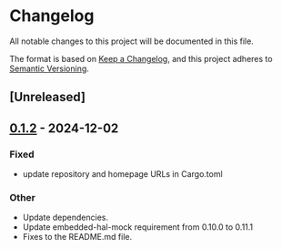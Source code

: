 # Changelog

All notable changes to this project will be documented in this file.

The format is based on [Keep a Changelog](https://keepachangelog.com/en/1.0.0/),
and this project adheres to [Semantic Versioning](https://semver.org/spec/v2.0.0.html).

## [Unreleased]

## [0.1.2](https://github.com/ghismary/embedded-aht20/compare/v0.1.1...v0.1.2) - 2024-12-02

### Fixed

- update repository and homepage URLs in Cargo.toml

### Other

- Update dependencies.
- Update embedded-hal-mock requirement from 0.10.0 to 0.11.1
- Fixes to the README.md file.
